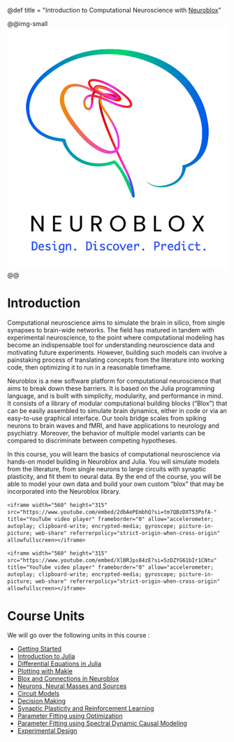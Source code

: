 @def title = "Introduction to Computational Neuroscience with [Neuroblox](https://www.neuroblox.org/)"

@@img-small ![](/assets/NB_Logo_Vert_Full_Light.png) @@

# Introduction
Computational neuroscience aims to simulate the brain in silico, from single synapses to brain-wide networks. The field has matured in tandem with experimental neuroscience, to the point where computational modeling has become an indispensable tool for understanding neuroscience data and motivating future experiments. However, building such models can involve a painstaking process of translating concepts from the literature into working code, then optimizing it to run in a reasonable timeframe.

Neuroblox is a new software platform for computational neuroscience that aims to break down these barriers. It is based on the Julia programming language, and is built with simplicity, modularity, and performance in mind. It consists of a library of modular computational building blocks (“Blox”) that can be easily assembled to simulate brain dynamics, either in code or via an easy-to-use graphical interface. Our tools bridge scales from spiking neurons to brain waves and fMRI, and have applications to neurology and psychiatry. Moreover, the behavior of multiple model variants can be compared to discriminate between competing hypotheses.

In this course, you will learn the basics of computational neuroscience via hands-on model building in Neuroblox and Julia. You will simulate models from the literature, from single neurons to large circuits with synaptic plasticity, and fit them to neural data. By the end of the course, you will be able to model your own data and build your own custom “blox” that may be incorporated into the Neuroblox library.

~~~
<iframe width="560" height="315" src="https://www.youtube.com/embed/2dbAePEmbhQ?si=tm7QBzDXT53PofA-" title="YouTube video player" frameborder="0" allow="accelerometer; autoplay; clipboard-write; encrypted-media; gyroscope; picture-in-picture; web-share" referrerpolicy="strict-origin-when-cross-origin" allowfullscreen></iframe>
~~~

~~~
<iframe width="560" height="315" src="https://www.youtube.com/embed/XlBRJps84zE?si=5zDZYG61bIr1CNtu" title="YouTube video player" frameborder="0" allow="accelerometer; autoplay; clipboard-write; encrypted-media; gyroscope; picture-in-picture; web-share" referrerpolicy="strict-origin-when-cross-origin" allowfullscreen></iframe>
~~~

# Course Units

We will go over the following units in this course :

* [Getting Started](/pages/getting_started)
* [Introduction to Julia](/pages/intro_julia/)
* [Differential Equations in Julia](/pages/intro_diffeq/)
* [Plotting with Makie](/pages/intro_plot/)
* [Blox and Connections in Neuroblox](/pages/blox_connections/)
* [Neurons, Neural Masses and Sources](/pages/neuron_mass/)
* [Circuit Models](/pages/circuits/) 
* [Decision Making](/pages/decision_making)
* [Synaptic Plasticity and Reinforcement Learning](/pages/learning)
* [Parameter Fitting using Optimization](/pages/optimization)
* [Parameter Fitting using Spectral Dynamic Causal Modeling](/pages/DCM)
* [Experimental Design](/pages/experimental_design)
